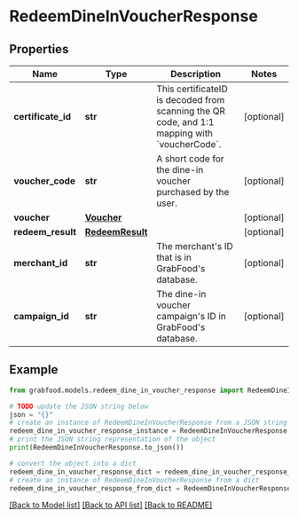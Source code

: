 # RedeemDineInVoucherResponse



## Properties

Name | Type | Description | Notes
------------ | ------------- | ------------- | -------------
**certificate_id** | **str** | This certificateID is decoded from scanning the QR code, and 1:1 mapping with &#x60;voucherCode&#x60;. | [optional] 
**voucher_code** | **str** | A short code for the dine-in voucher purchased by the user. | [optional] 
**voucher** | [**Voucher**](Voucher.md) |  | [optional] 
**redeem_result** | [**RedeemResult**](RedeemResult.md) |  | [optional] 
**merchant_id** | **str** | The merchant&#39;s ID that is in GrabFood&#39;s database. | [optional] 
**campaign_id** | **str** | The dine-in voucher campaign&#39;s ID in GrabFood&#39;s database. | [optional] 

## Example

```python
from grabfood.models.redeem_dine_in_voucher_response import RedeemDineInVoucherResponse

# TODO update the JSON string below
json = "{}"
# create an instance of RedeemDineInVoucherResponse from a JSON string
redeem_dine_in_voucher_response_instance = RedeemDineInVoucherResponse.from_json(json)
# print the JSON string representation of the object
print(RedeemDineInVoucherResponse.to_json())

# convert the object into a dict
redeem_dine_in_voucher_response_dict = redeem_dine_in_voucher_response_instance.to_dict()
# create an instance of RedeemDineInVoucherResponse from a dict
redeem_dine_in_voucher_response_from_dict = RedeemDineInVoucherResponse.from_dict(redeem_dine_in_voucher_response_dict)
```
[[Back to Model list]](../README.md#documentation-for-models) [[Back to API list]](../README.md#documentation-for-api-endpoints) [[Back to README]](../README.md)


